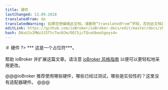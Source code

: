 ```yaml
---
title: 硬件
lastChanged: 13.09.2018
translatedFrom: de
translatedWarning: 如果您想编辑此文档，请删除“translatedFrom”字段，否则此文档将再次自动翻译
editLink: https://github.com/ioBroker/ioBroker.docs/edit/master/docs/zh-cn/install/hardware.md
hash: D6xUJsIMWz3J5TtcTwcNJm/DEC5jcTQceUbeoSgeys4=
---
```

＃ 硬件
?> *** 这是一个占位符***。<br><br>帮助 ioBroker 并扩展这篇文章。请注意 [ioBroker 风格指南](https://www.iobroker.net/#de/documentation/community/styleguidedoc.md) 以便可以更轻松地采用更改。

@@@ioBroker 推荐使用哪些硬件，哪些已经过测试，哪些是实验性的？这里没有适配器硬件。 @@@
